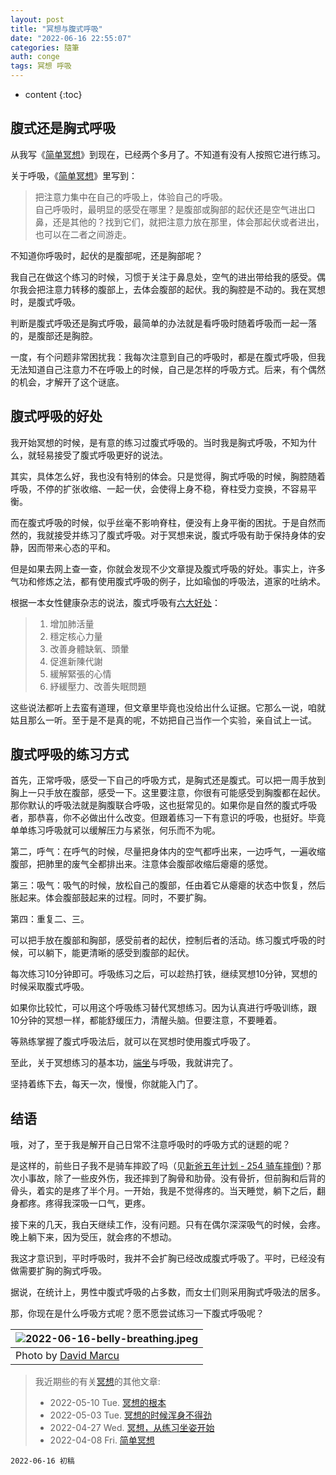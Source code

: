 ```yaml
---
layout: post
title: "冥想与腹式呼吸"
date: "2022-06-16 22:55:07"
categories: 隨筆
auth: conge
tags: 冥想 呼吸
---
```


* content
{:toc}

## 腹式还是胸式呼吸

从我写《[简单冥想](/2022/04/08/simple-meditation/)》到现在，已经两个多月了。不知道有没有人按照它进行练习。

关于呼吸，《[简单冥想](/2022/04/08/simple-meditation/)》里写到：

> 把注意力集中在自己的呼吸上，体验自己的呼吸。  
> 自己呼吸时，最明显的感受在哪里？是腹部或胸部的起伏还是空气进出口鼻，还是其他的？找到它们，就把注意力放在那里，体会那起伏或者进出，也可以在二者之间游走。

不知道你呼吸时，起伏的是腹部呢，还是胸部呢？




我自己在做这个练习的时候，习惯于关注于鼻息处，空气的进出带给我的感受。偶尔我会把注意力转移的腹部上，去体会腹部的起伏。我的胸腔是不动的。我在冥想时，是腹式呼吸。

判断是腹式呼吸还是胸式呼吸，最简单的办法就是看呼吸时随着呼吸而一起一落的，是腹部还是胸腔。

一度，有个问题非常困扰我：我每次注意到自己的呼吸时，都是在腹式呼吸，但我无法知道自己注意力不在呼吸上的时候，自己是怎样的呼吸方式。后来，有个偶然的机会，才解开了这个谜底。

## 腹式呼吸的好处

我开始冥想的时候，是有意的练习过腹式呼吸的。当时我是胸式呼吸，不知为什么，就轻易接受了腹式呼吸更好的说法。

其实，具体怎么好，我也没有特别的体会。只是觉得，胸式呼吸的时候，胸腔随着呼吸，不停的扩张收缩、一起一伏，会使得上身不稳，脊柱受力变换，不容易平衡。

而在腹式呼吸的时候，似乎丝毫不影响脊柱，便没有上身平衡的困扰。于是自然而然的，我就接受并练习了腹式呼吸。对于冥想来说，腹式呼吸有助于保持身体的安静，因而带来心态的平和。

但是如果去网上查一查，你就会发现不少文章提及腹式呼吸的好处。事实上，许多气功和修炼之法，都有使用腹式呼吸的例子，比如瑜伽的呼吸法，道家的吐纳术。

根据一本女性健康杂志的说法，腹式呼吸有[六大好处](https://www.womenshealthmag.com/tw/fitness/g35579647/abdominal-breathing-benefits/)：

> 1. 增加肺活量
> 2. 穩定核心力量
> 3. 改善身體缺氧、頭暈
> 4. 促進新陳代謝
> 5. 緩解緊張的心情
> 6. 紓緩壓力、改善失眠問題

这些说法都听上去蛮有道理，但文章里毕竟也没给出什么证据。它那么一说，咱就姑且那么一听。至于是不是真的呢，不妨把自己当作一个实验，亲自试上一试。

## 腹式呼吸的练习方式

首先，正常呼吸，感受一下自己的呼吸方式，是胸式还是腹式。可以把一周手放到胸上一只手放在腹部，感受一下。这里要注意，你很有可能感受到胸腹都在起伏。那你默认的呼吸法就是胸腹联合呼吸，这也挺常见的。如果你是自然的腹式呼吸者，那恭喜，你不必做出什么改变。但跟着练习一下有意识的呼吸，也挺好。毕竟单单练习呼吸就可以缓解压力与紧张，何乐而不为呢。

第二，呼气：在呼气的时候，尽量把身体内的空气都呼出来，一边呼气，一遍收缩腹部，把肺里的废气全都排出来。注意体会腹部收缩后瘪瘪的感觉。

第三：吸气：吸气的时候，放松自己的腹部，任由着它从瘪瘪的状态中恢复，然后胀起来。体会腹部鼓起来的过程。同时，不要扩胸。

第四：重复二、三。

可以把手放在腹部和胸部，感受前者的起伏，控制后者的活动。练习腹式呼吸的时候，可以躺下，能更清晰的感受到腹部的起伏。

每次练习10分钟即可。呼吸练习之后，可以趁热打铁，继续冥想10分钟，冥想的时候采取腹式呼吸。

如果你比较忙，可以用这个呼吸练习替代冥想练习。因为认真进行呼吸训练，跟10分钟的冥想一样，都能舒缓压力，清醒头脑。但要注意，不要睡着。

等熟练掌握了腹式呼吸法后，就可以在冥想时使用腹式呼吸了。

至此，关于冥想练习的基本功，[端坐](/2022/04/27/sitting/)与呼吸，我就讲完了。

坚持着练下去，每天一次，慢慢，你就能入门了。

## 结语

哦，对了，至于我是解开自己日常不注意呼吸时的呼吸方式的谜题的呢？

是这样的，前些日子我不是骑车摔跤了吗（见[新爸五年计划 - 254 骑车摔倒](/2022/05/16/NewDaddy-accident/))？那次小事故，除了一些皮外伤，我还摔到了胸骨和肋骨。没有骨折，但前胸和后背的骨头，着实的是疼了半个月。一开始，我是不觉得疼的。当天睡觉，躺下之后，翻身都疼。疼得我深吸一口气，更疼。

接下来的几天，我白天继续工作，没有问题。只有在偶尔深深吸气的时候，会疼。晚上躺下来，因为受压，就会疼的不想动。

我这才意识到，平时呼吸时，我并不会扩胸已经改成腹式呼吸了。平时，已经没有做需要扩胸的胸式呼吸。

据说，在统计上，男性中腹式呼吸的占多数，而女士们则采用胸式呼吸法的居多。

那，你现在是什么呼吸方式呢？愿不愿尝试练习一下腹式呼吸呢？

| ![2022-06-16-belly-breathing.jpeg](https://s2.loli.net/2022/06/17/yxpRJXbsS6CDOMT.jpg)|
| ------------------------------------------------------------------------------------------------------------------------------------------------------------------------------------------------------------------------------------------------------ |
| Photo by [David Marcu](https://unsplash.com/photos/78A265wPiO4)  |

> 我近期些的有关[冥想](https://conge.github.io/tag/#冥想)的其他文章:
>
> - 2022-05-10 Tue. [冥想的根本](/2022/05/10/basics/)
> - 2022-05-03 Tue. [冥想的时候浑身不得劲](/2022/05/03/unsettling/)
> - 2022-04-27 Wed. [冥想，从练习坐姿开始 ](/2022/04/27/sitting/)
> - 2022-04-08 Fri. [简单冥想](/2022/04/08/simple-meditation/)

```
2022-06-16 初稿
```
